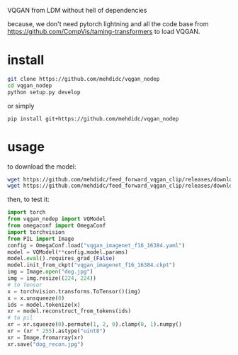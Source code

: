 VQGAN from LDM without hell of dependencies 

because, we don't need pytorch lightning and all the code base from https://github.com/CompVis/taming-transformers
to load VQGAN.

# install 

```bash
git clone https://github.com/mehdidc/vqgan_nodep
cd vqgan_nodep
python setup.py develop
```

or simply

`pip install git+https://github.com/mehdidc/vqgan_nodep`

# usage

to download the model:

```bash
wget https://github.com/mehdidc/feed_forward_vqgan_clip/releases/download/0.1/vqgan_imagenet_f16_16384.yaml
wget https://github.com/mehdidc/feed_forward_vqgan_clip/releases/download/0.1/vqgan_imagenet_f16_16384.ckpt
```

then, to test it:

```python
import torch
from vqgan_nodep import VQModel
from omegaconf import OmegaConf
import torchvision
from PIL import Image
config = OmegaConf.load("vqgan_imagenet_f16_16384.yaml")
model = VQModel(**config.model.params)
model.eval().requires_grad_(False)
model.init_from_ckpt("vqgan_imagenet_f16_16384.ckpt")
img = Image.open("dog.jpg")
img = img.resize((224, 224))
# to Tensor
x = torchvision.transforms.ToTensor()(img)
x = x.unsqueeze(0)
ids = model.tokenize(x)
xr = model.reconstruct_from_tokens(ids)
# to pil
xr = xr.squeeze(0).permute(1, 2, 0).clamp(0, 1).numpy()
xr = (xr * 255).astype("uint8")
xr = Image.fromarray(xr)
xr.save("dog_recon.jpg")
```

